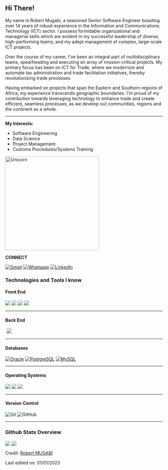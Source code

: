 Hi There!
-----

My name is Robert Mugabi, a seasoned Senior Software Engineer boasting over 14 years of robust experience in the Information and Communications Technology (ICT) sector. I possess formidable organizational and managerial skills which are evident in my successful leadership of diverse, high-performing teams, and my adept management of complex, large-scale ICT projects.

Over the course of my career, I've been an integral part of multidisciplinary teams, spearheading and executing an array of mission-critical projects. My primary focus has been on ICT for Trade, where we modernize and automate tax administration and trade facilitation initiatives, thereby revolutionizing trade processes.

Having embarked on projects that span the Eastern and Southern regions of Africa, my experience transcends geographic boundaries. I'm proud of my contribution towards leveraging technology to enhance trade and create efficient, seamless processes, as we develop out communities, regions and the continent as a whole.

-----

__My Interests:__
- Software Engineering
- Data Science
- Project Management
- Customs Procedures/Systems Training

<img align="centre" width=300px alt="Unicorn" src="nice_coding_gif.gif"/>

__CONNECT__
<p align="left">
	<a href="mailto:davrobs@gmail.com"><img img src="https://img.shields.io/badge/gmail-%23EA4335.svg?style=for-the-badge&logo=gmail&logoColor=white" alt="Gmail"/></a>
	<a href="https://wa.me/+256708405053"><img src="https://img.shields.io/badge/whatsapp-%2325D366.svg?style=for-the-badge&logo=gmail&logoColor=white" alt="Whatsapp"/></a>
	<a href="https://www.linkedin.com/in/mugabi-robert-38682a45"><img src="https://img.shields.io/badge/linkedin-%2300acee.svg?color=405DE6&style=for-the-badge&logo=linkedin&logoColor=white" alt="LinkedIn"/></a>
</p>

### Technologies and Tools I know

#### Front End
<a href="#"><img src="https://img.shields.io/badge/Angular%20-%23DD0031.svg?&style=for-the-badge&logo=angular&logoColor=white"></a>
<a href="#"><img src="https://img.shields.io/badge/Vue.js-35495E?style=for-the-badge&logo=vuedotjs&logoColor=4FC08D"></a>
<a href="#"><img src="https://img.shields.io/badge/HTML5%20-%23E34F26.svg?style=for-the-badge&logo=html5&logoColor=white"></a>
<a href="#"><img src="https://img.shields.io/badge/JavaScript%20-%23F7DF1E.svg?style=for-the-badge&logo=javascript&logoColor=black"></a>

---

#### Back End
<a href="#"><img alt="" src="https://img.shields.io/badge/Java-%23150458.svg?style=for-the-badge&logo=java&logoColor=orange"></a>
<a href="#"><img src="https://img.shields.io/badge/PHP%20-%23777BB4.svg?&style=for-the-badge&logo=php&logoColor=white"></a>
<a href="#"><img alt="" src="https://img.shields.io/badge/-Python-05122A?style=for-the-badge&logo=python"></a>
<a href="#"><img alt="" src="https://img.shields.io/badge/Shell_Script-121011?style=for-the-badge&logo=gnu-bash&logoColor=white"></a>

---

#### Databases
<a href="#"><img alt="Oracle" src="https://img.shields.io/badge/Oracle-F00000.svg?style=for-the-badge&logo=oracle&logoColor=white"></a>
<a href="#"><img alt="PostgreSQL" src="https://img.shields.io/badge/PostgreSQL-316192?style=for-the-badge&logo=postgresql&logoColor=green"></a>
<a href="#"><img alt="MySQL" src="https://img.shields.io/badge/MySQL-00f.svg?style=for-the-badge&logo=mysql&logoColor=white"></a>

---

#### Operating Systems
<a href="#"><img src="https://img.shields.io/badge/Linux-FCC624?style=for-the-badge&logo=linux&logoColor=black"></a>
<a href="#"><img src="https://img.shields.io/badge/Windows-0078D6?style=for-the-badge&logo=windows&logoColor=white"></a>
<a href="https://www.oracle.com/solaris/"><img src="https://img.shields.io/badge/Solaris-E95420?style=for-the-badge&logo=ubuntu&logoColor=white"></a>

---

#### Version Control
![Git](https://img.shields.io/badge/-Git-222222?style=for-the-badge&logo=git&logoColor=F05032)
![GitHub](https://img.shields.io/badge/-GitHub-222222?style=for-the-badge&logo=github&logoColor=181717)


---

### Github Stats Overview
<img align="center" src="https://github-readme-stats.vercel.app/api?username=davrobs&show_icons=true&count_private=true&hide=stars&include_all_commits=false&theme=material-palenight" />
<img align="center" src="https://github-profile-trophy.vercel.app/?username=davrobs&theme=dracula&no-bg=true&row=1"/>

Credit: [Robert MUGABI](https://github.com/davrobs)

Last edited on: 01/01/2023
